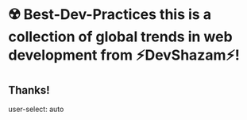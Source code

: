 # ☢️ Best-Dev-Practices this is a collection of global trends in web development from ⚡DevShazam⚡!
## Thanks!


user-select: auto